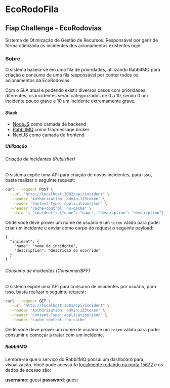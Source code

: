 # EcoRodoFila
## Fiap Challenge - EcoRodovias

Sistema de Otimização de Gestão de Recursos.
Responsável por gerir de forma otimizada os incidentes dos acionamentos existentes hoje.

### Sobre

O sistema baseia-se em uma fila de prioridades, utilizando RabbitMQ para criação e consumo de uma fila responsável por conter todos os acionamentos da EcoRodovias.

Com o SLA atual e podendo existir diversos casos com prioridades diferentes, os incidentes serão categorizados de 0 a 10, sendo 0 um incidente pouco grave e 10 um incidente extremamente grave.

#### Stack
- [NodeJS](https://nodejs.org/en/) como camada de backend
- [RabbitMQ](https://www.rabbitmq.com) como fila/message broker
- [NextJS](https://nextjs.org) como camada de frontend

##### Utilização

###### Criação de incidentes (Publisher)

O sistema expõe uma API para criação de novos incidentes, para isso, basta realizar o seguinte request:

```sh
curl --request POST \
  --url "http://localhost:3002/api/incident" \
  --header 'Authorization: admin:123token' \
  --header 'Content-Type: application/json' \
  --header 'cache-control: no-cache' \
  --data '{	"incident": {"name": "name", "description": "description"}}'
```

Onde você deve prover um nome de usuário e um `token` válido para poder criar um incidente e enviar como corpo do request o seguinte payload:

```jsonc
{
  "incident": {
    "name": "nome do incidente",
    "description": "descricao do ocorrido"
  }
}
```

###### Consumo de incidentes (Consumer/BFF)
O sistema expõe uma API para consumo de incidentes por usuário, para isso, basta realizar o seguinte request:

```sh
curl --request GET \
  --url "http://localhost:3001/api/incident" \
  --header 'Authorization: admin:123token' \
  --header 'Content-Type: application/json' \
  --header 'cache-control: no-cache'
```

Onde você deve prover um nome de usuário e um `token` válido para poder consumir e começar a tratar com um incidente.

##### RabbitMQ

Lembre-se que o serviço do RabbitMQ possui um dashboard para visualização.
Você pode acessá-lo [localmente rodando na porta 15672](http://localhost:15672) e os dados de acesso são:

**username**: guest
**password**: guest
